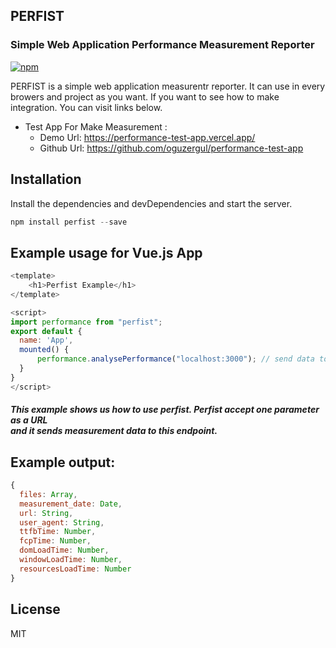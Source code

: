 ## PERFIST
### Simple Web Application Performance Measurement Reporter

[![npm](https://img.shields.io/badge/npm%20package-20-brightgreen)](https://www.npmjs.com/package/perfist)

PERFIST is a simple web application measurentr reporter. It can use in every browers and project as you want.
If you want to see how to make integration. You can visit links below.

- Test App For Make Measurement :
    - Demo Url: https://performance-test-app.vercel.app/
    - Github Url: https://github.com/oguzergul/performance-test-app

## Installation

Install the dependencies and devDependencies and start the server.

```javascript
npm install perfist --save 
```
## Example usage for Vue.js App

```javascript
<template>
    <h1>Perfist Example</h1>
</template>

<script>
import performance from "perfist";
export default {
  name: 'App',
  mounted() {
      performance.analysePerformance("localhost:3000"); // send data to localhost:3000
  }
}
</script>
```
##### This example shows us how to use perfist. Perfist accept one parameter as a URL <br> and it sends measurement data to this endpoint.

## Example output:


```javascript
{
  files: Array,
  measurement_date: Date,
  url: String,
  user_agent: String,
  ttfbTime: Number,
  fcpTime: Number,
  domLoadTime: Number,
  windowLoadTime: Number,
  resourcesLoadTime: Number
}
```

## License

MIT
